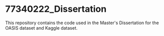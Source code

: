 # 77340222_Dissertation
This repository contains the code used in the Master's Dissertation for the OASIS dataset and Kaggle dataset.
